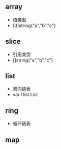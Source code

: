 ## array
- 值类型
- [3]string{"a","b","c"}

## slice
- 引用类型
- []string{"a","b","c"}

## list
- 双向链表
- var l list.List

## ring
- 循环链表

## map
